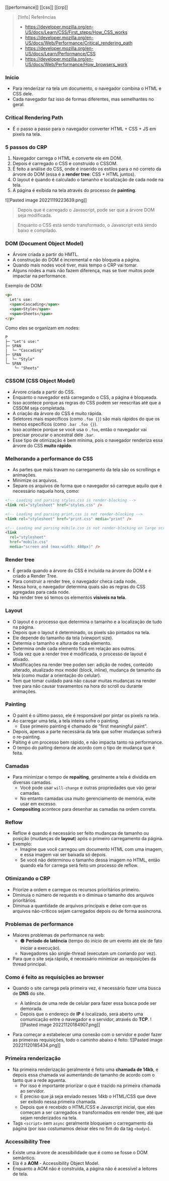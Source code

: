 [[performance]] [[css]] [[crp]]

> [!info] Referências
> - https://developer.mozilla.org/en-US/docs/Learn/CSS/First_steps/How_CSS_works
> - https://developer.mozilla.org/en-US/docs/Web/Performance/Critical_rendering_path
> - https://developer.mozilla.org/en-US/docs/Learn/Performance/CSS
> - https://developer.mozilla.org/en-US/docs/Web/Performance/How_browsers_work

### Início
- Para renderizar na tela um documento, o navegador combina o HTML e CSS dele.
- Cada navegador faz isso de formas diferentes, mas semelhantes no geral.

### Critical Rendering Path
- É o passo a passo para o navegador converter HTML + CSS + JS em pixels na tela.

### 5 passos do CRP
1. Navegador carrega o HTML e converte ele em DOM.
2. Depois é carregado o CSS e construído o CSSOM.
3. É feito a análise do CSS, onde é inserido os estilos para o nó correto da árvore do DOM (essa é a **render tree**: CSS + HTML juntos).
4. O layout é quando é calculado o tamanho e localização de cada node na tela.
5. A página é exibida na tela através do processo de **painting**. 

![[Pasted image 20221119223639.png]]

> Depois que é carregado o Javascript, pode ser que a árvore DOM seja modificada.

> Enquanto o CSS está sendo transformado, o Javascript está sendo baixo e compilado.

### DOM (Document Object Model)
- Árvore criada a partir do HMTL.
- A construção do DOM é incremental e não bloqueia a página.
- Quando mais nodes você tiver, mais tempo o CRP vai tomar.
- Alguns nodes a mais não fazem diferença, mas se tiver muitos pode impactar na performance.

Exemplo de DOM:
```html
<p>
  Let's use:
  <span>Cascading</span>
  <span>Style</span>
  <span>Sheets</span>
</p>
```

Como eles se organizam em nodes:
```
P
├─ "Let's use:"
├─ SPAN
|  └─ "Cascading"
├─ SPAN
|  └─ "Style"
└─ SPAN
    └─ "Sheets"
```


### CSSOM (CSS Object Model)
- Árvore criada a partir do CSS.
- Enquanto o navegador está carregando o CSS, a página é bloqueada.
- Isso acontece porque as regras do CSS podem ser reescritas até que a CSSOM seja completada.
- A criação da árvore do CSS é muito rápida.
- Seletores mais específicos (como `.foo {}`) são mais rápidos do que os menos específicos (como `.bar .foo {}`).
- Isso acontece porque se você usa o `.foo`, então o navegador vai precisar procurar o ancestral dele `.bar`.
- Esse tipo de otimização é bem mínima, pois o navegador renderiza essa árvore do CSS **muito rápido**.

### Melhorando a performance do CSS
- As partes que mais travam no carregamento da tela são os scrollings e animações.
- Minimize os arquivos.
- Separe os arquivos de forma que o navegador só carregue aquilo que é necessário naquela hora, como:

```html
<!-- Loading and parsing styles.css is render-blocking -->
<link rel="stylesheet" href="styles.css" />

<!-- Loading and parsing print.css is not render-blocking -->
<link rel="stylesheet" href="print.css" media="print" />

<!-- Loading and parsing mobile.css is not render-blocking on large screens -->
<link
  rel="stylesheet"
  href="mobile.css"
  media="screen and (max-width: 480px)" />
```

### Render tree
- É gerada quando a árvore do CSS é incluída na árvore do DOM e é criado a Render Tree.
- Para construir a render tree, o navegador checa cada node.
- Nessa hora, o navegador determina quais são as regras do CSS agregadas para cada node.
- Na render tree só temos os elementos **visíveis na tela**.

### Layout
- O layout é o processo que determina o tamanho e a localização de tudo na página.
- Depois que o layout é determinado, os pixels são pintados na tela.
- Ele depende do tamanho da tela (viewport size).
- Determia o tamanho e altura de cada elemento.
- Determina onde cada elemento fica em relação aos outros.
- Toda vez que a render tree é modificada, o processo de layout é ativado.
- Modificações na render tree poden ser: adição de nodes, conteúdo alterado, atualizado mox model (block, inline), mudança de tamanho da tela (como mudar a orientação do celular).
- Tem que tomar cuidado para não causar muitas mudanças na render tree para não causar travamentos na hora do scroll ou durante animações.

### Painting
- O paint é o último passo, ele é responsável por pintar os pixels na tela.
- Ao carregar uma tela, a tela inteira sofre o painting.
	- Esse primeiro painting é chamado de "first meaningful paint".
- Depois, apenas a parte necessária da tela que sofrer mudanças sofrerá o re-painting.
- Paiting é um processo bem rápido, e não impacta tanto na performance.
- O tempo do paiting demora de acordo com o tipo de mudança que é feita.

### Camadas
- Para minimizar o tempo de **repaiting**, geralmente a tela é dividida em diversas camadas.
	- Você pode usar `will-change` e outras propriedades que vão gerar camadas.
	- No entanto camadas usa muito gerenciamento de memória, evite usar em excesso.
- **Compositing** acontece para desenhar as camadas na ordem correta.

### Reflow
- Reflow é quando é necessário ser feito mudanças de tamanho ou posição (mudanças de **layout**) após o primeiro carregamento da página.
- Exemplo:
	- Imagine que você carregou um documento HTML com uma imagem, e essa imagem vai ser baixada só depois.
	- Se você não determinou o tamanho dessa imagem no HTML, então quando ela for carrega será feito um processo de reflow.

### Otimizando o CRP
- Priorize a ordem e carregue os recursos prioritários primeiro.
- Diminuia o número de requests e o diminua o tamanho dos arquivos prioritários.
- Diminua a quantidade de arquivos principais e deixe com que os arquivos não-críticos sejam carregados depois ou de forma assíncrona.

### Problemas de performance
- Maiores problemas de performance na web:
	- 🟠  **Período de latência** (tempo do início de um evento até ele de fato iniciar a execução).
	- Navegadores são single-thread (executam um comando por vez).
- Para que o site seja rápido, é necessário minimizar as requisições da thread principal.

### Como é feito as requisições ao browser
- Quando o site carrega pela primeira vez, é necessário fazer uma busca de **DNS** do site.
	- A latência de uma rede de celular para fazer essa busca pode ser demorada.
	- Depois que o endereço de **IP** é localizado, será aberto uma comunicação entre o navegador e o servidor, através do **TCP**.
![[Pasted image 20221120184907.png]]

- Para começar a estabelecer uma conexão com o servidor e poder fazer as primeiras requisições, todo o caminho abaixo é feito:
![[Pasted image 20221120185434.png]]

### Primeira renderização
- Na primeira renderização geralmente é feito uma **chamada de 14kb**, e depois essa chamada vai aumentando de tamanho de acordo com o tanto que a rede aguenta.
	- Por isso é importante priorizar o que é trazido na primeira chamada ao servidor.
	- É preciso que já seja enviado nesses 14kb o HTML/CSS que deve ser exibido nessa primeira chamada.
	- Depois que é recebido o HTML/CSS e Javascript inicial, que eles começam a ser carregados e transformados em render tree, até que sejam renderizados na tela.
- Tags `<script>` sem `async` geralmente bloqueiam o carregamento da página (por isso costumamos deixar eles no fim do da tag `<body>`).

### Accessibility Tree
- Existe uma árvore de acessibilidade que é como se fosse o DOM semântico.
- Ela é a **AOM** - Accessibility Object Model.
- Enquanto a AOM não é construída, a página não é acessível a leitores de tela.